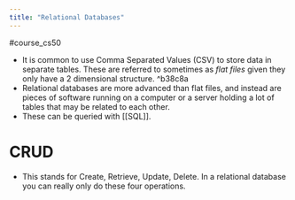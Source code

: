 ```yaml
---
title: "Relational Databases"
---
```

#course_cs50 

- It is common to use Comma Separated Values (CSV) to store data in separate tables. These are referred to sometimes as *flat files* given they only have a 2 dimensional structure. ^b38c8a
- Relational databases are more advanced than flat files, and instead are pieces of software running on a computer or a server holding a lot of tables that may be related to each other. 
- These can be queried with [[SQL]]. 

# CRUD

- This stands for Create, Retrieve, Update, Delete. In a relational database you can really only do these four operations.
